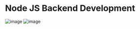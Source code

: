 # Node JS Backend Development 
![image](https://github.com/user-attachments/assets/81b8bc24-33f2-4fb5-9e64-6ca647acc994) ![image](https://github.com/user-attachments/assets/1a02f056-b3bf-488d-a08e-e5131238e1ec)

